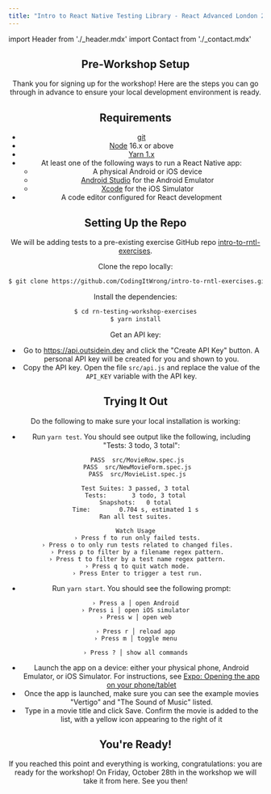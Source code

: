 ```yaml
---
title: "Intro to React Native Testing Library - React Advanced London 2022"
---
```


import Header from './_header.mdx'
import Contact from './_contact.mdx'

<Header />

## Pre-Workshop Setup

Thank you for signing up for the workshop! Here are the steps you can go through in advance to ensure your local development environment is ready.

## Requirements

- [git](https://git-scm.com/)
- [Node](https://nodejs.org/) 16.x or above
- [Yarn 1.x](https://classic.yarnpkg.com/en/docs/install)
- At least one of the following ways to run a React Native app:
  - A physical Android or iOS device
  - [Android Studio](https://developer.android.com/studio/) for the Android Emulator
  - [Xcode](https://developer.apple.com/xcode/) for the iOS Simulator
- A code editor configured for React development

## Setting Up the Repo

We will be adding tests to a pre-existing exercise GitHub repo [intro-to-rntl-exercises](https://github.com/CodingItWrong/intro-to-rntl-exercises).

Clone the repo locally:

```bash
$ git clone https://github.com/CodingItWrong/intro-to-rntl-exercises.git
```

Install the dependencies:

```bash
$ cd rn-testing-workshop-exercises
$ yarn install
```

Get an API key:

- Go to <https://api.outsidein.dev> and click the "Create API Key" button. A personal API key will be created for you and shown to you.
- Copy the API key. Open the file `src/api.js` and replace the value of the `API_KEY` variable with the API key.

## Trying It Out

Do the following to make sure your local installation is working:

- Run `yarn test`. You should see output like the following, including "Tests: 3 todo, 3 total":

```text
 PASS  src/MovieRow.spec.js
 PASS  src/NewMovieForm.spec.js
 PASS  src/MovieList.spec.js

Test Suites: 3 passed, 3 total
Tests:       3 todo, 3 total
Snapshots:   0 total
Time:        0.704 s, estimated 1 s
Ran all test suites.

Watch Usage
 › Press f to run only failed tests.
 › Press o to only run tests related to changed files.
 › Press p to filter by a filename regex pattern.
 › Press t to filter by a test name regex pattern.
 › Press q to quit watch mode.
 › Press Enter to trigger a test run.
```

- Run `yarn start`. You should see the following prompt:

```
› Press a │ open Android
› Press i │ open iOS simulator
› Press w │ open web

› Press r │ reload app
› Press m │ toggle menu

› Press ? │ show all commands
```

- Launch the app on a device: either your physical phone, Android Emulator, or iOS Simulator. For instructions, see [Expo: Opening the app on your phone/tablet](https://docs.expo.dev/get-started/create-a-new-app/#opening-the-app-on-your-phonetablet)
- Once the app is launched, make sure you can see the example movies "Vertigo" and "The Sound of Music" listed.
- Type in a movie title and click Save. Confirm the movie is added to the list, with a yellow icon appearing to the right of it

## You're Ready!

If you reached this point and everything is working, congratulations: you are ready for the workshop! On Friday, October 28th in the workshop we will take it from here. See you then!

<Contact />
